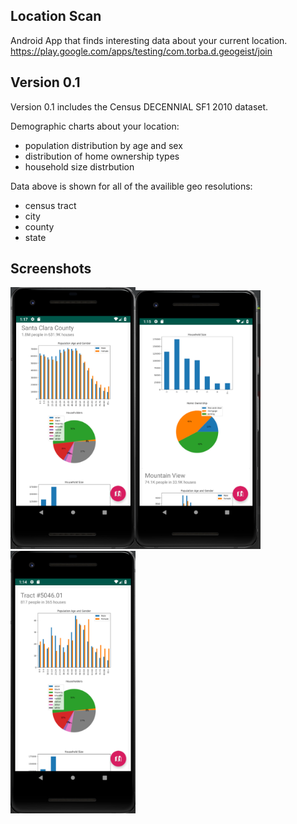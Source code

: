 ## Location Scan
Android App that finds interesting data about your current location.  
https://play.google.com/apps/testing/com.torba.d.geogeist/join

## Version 0.1
Version 0.1 includes the Census DECENNIAL SF1 2010 dataset.  

Demographic charts about your location: 
- population distribution by age and sex
- distribution of home ownership types
- household size distrbution

Data above is shown for all of the availible geo resolutions:
- census tract 
- city
- county
- state

## Screenshots

<img src="/marketing/screenshot3.png" alt="" width="200"/><img src="/marketing/screenshot2.png" alt="" width="200"/><img src="/marketing/screenshot1.png" alt="" width="200"/>

